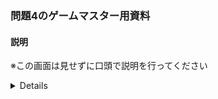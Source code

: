 ### 問題4のゲームマスター用資料
#### 説明
※この画面は見せずに口頭で説明を行ってください

<details>
バグの再現方法
ログイン後にヘッダーからログアウトリンクをクリックする

[![Image from Gyazo](https://t.gyazo.com/teams/startup-technology/729f88051b6409abef56c883be0077d0.gif)](https://startup-technology.gyazo.com/729f88051b6409abef56c883be0077d0)


正しい挙動

[![Image from Gyazo](https://t.gyazo.com/teams/startup-technology/75e631b0e46c34905119570fde08af49.gif)](https://startup-technology.gyazo.com/75e631b0e46c34905119570fde08af49)

### 解決に詰まってしまったら見てみよう
<details>
<summary>ヒント</summary>
ログアウトのためにはどのHTTPリクエストめそっどを使うべきか考えてみよう
</details>
</details>